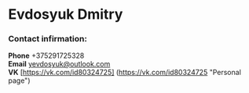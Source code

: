# Evdosyuk Dmitry #

### Contact infirmation: ###  
**Phone** +375291725328  
**Email** yevdosyuk@outlook.com  
**VK** [https://vk.com/id80324725] (https://vk.com/id80324725 "Personal page")  